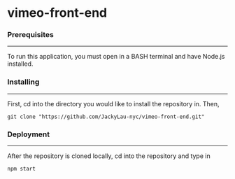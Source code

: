# vimeo-front-end

### Prerequisites
------------

To run this application, you must open in a BASH terminal and have Node.js installed.
 
 
### Installing
------------
First, cd into the directory you would like to install the repository in.
Then, 

```
git clone "https://github.com/JackyLau-nyc/vimeo-front-end.git"
```
### Deployment
------------
After the repository is cloned locally, cd into the repository and type in

```
npm start
```

 
